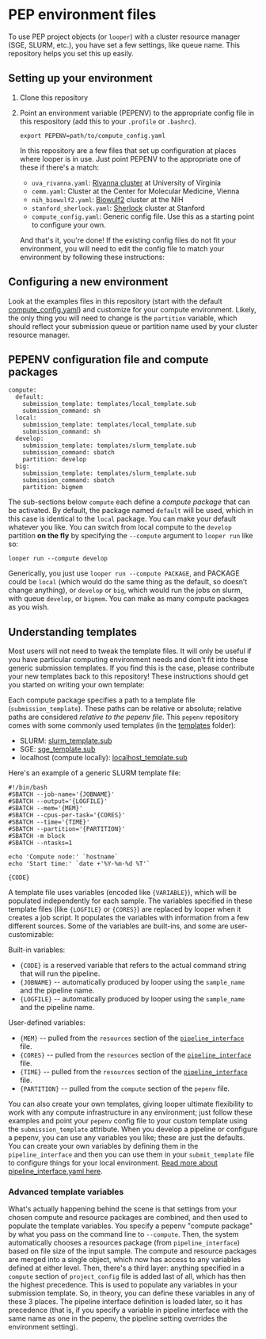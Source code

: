 # PEP environment files

To use PEP project objects (or `looper`) with a cluster resource manager (SGE, SLURM, etc.), you have set a few settings, like queue name. This repository helps you set this up easily.

## Setting up your environment

1. Clone this repository
2. Point an environment variable (PEPENV) to the appropriate config file in this respository (add this to your `.profile` or `.bashrc`).

	```
	export PEPENV=path/to/compute_config.yaml
	```

	In this repository are a few files that set up configuration at places where looper is in use. Just point PEPENV to the appropriate one of these if there's a match:
	 * `uva_rivanna.yaml`: [Rivanna cluster](http://arcs.virginia.edu/rivanna) at University of Virginia
	 * `cemm.yaml`: Cluster at the Center for Molecular Medicine, Vienna
	 * `nih_biowulf2.yaml`: [Biowulf2](https://hpc.nih.gov/docs/userguide.html) cluster at the NIH
	 * `stanford_sherlock.yaml`: [Sherlock](http://sherlock.stanford.edu/mediawiki/index.php/Current_policies) cluster at Stanford
	 * `compute_config.yaml`: Generic config file. Use this as a starting point to configure your own.

	 And that's it, you're done! If the existing config files do not fit your environment, you will need to edit the config file to match your environment by following these instructions:

## Configuring a new environment

Look at the examples files in this repository (start with the default [compute_config.yaml](compute_config.yaml)) and customize for your compute environment. Likely, the only thing you will need to change is the `partition` variable, which should reflect your submission queue or partition name used by your cluster resource manager.

## PEPENV configuration file and compute packages

```
compute:
  default:
    submission_template: templates/local_template.sub
    submission_command: sh
  local:
    submission_template: templates/local_template.sub
    submission_command: sh
  develop:
    submission_template: templates/slurm_template.sub
    submission_command: sbatch
    partition: develop
  big:
    submission_template: templates/slurm_template.sub
    submission_command: sbatch
    partition: bigmem
  ```

The sub-sections below `compute` each define a *compute package* that can be activated. By default, the package named `default` will be used, which in this case is identical to the `local` package. You can make your default whatever you like. You can switch from local compute to the `develop` partition __on the fly__ by specifying the `--compute` argument to `looper run` like so:

```
looper run --compute develop
```

Generically, you just use `looper run --compute PACKAGE`, and PACKAGE could be `local` (which would do the same thing as the default, so doesn’t change anything), or `develop` or `big`, which would run the jobs on slurm, with queue `develop`, or `bigmem`. You can make as many compute packages as you wish.

## Understanding templates

Most users will not need to tweak the template files. It will only be useful if you have particular computing environment needs and don't fit into these generic submission templates. If you find this is the case, please contribute your new templates back to this repository! These instructions should get you started on writing your own template:

Each compute package specifies a path to a template file (`submission_template`). These paths can be relative or absolute; relative paths are considered *relative to the pepenv file*. This `pepenv` repository comes with some commonly used templates (in the [templates](/templates) folder):
* SLURM: [slurm_template.sub](/templates/slurm_template.sub)
* SGE: [sge_template.sub](/templates/sge_template.sub)
* localhost (compute locally): [localhost_template.sub](/tempaltes/localhost_template.sub)

Here's an example of a generic SLURM template file:

```{bash}
#!/bin/bash
#SBATCH --job-name='{JOBNAME}'
#SBATCH --output='{LOGFILE}'
#SBATCH --mem='{MEM}'
#SBATCH --cpus-per-task='{CORES}'
#SBATCH --time='{TIME}'
#SBATCH --partition='{PARTITION}'
#SBATCH -m block
#SBATCH --ntasks=1

echo 'Compute node:' `hostname`
echo 'Start time:' `date +'%Y-%m-%d %T'`

{CODE}
```

A template file uses variables (encoded like `{VARIABLE}`), which will be populated independently for each sample. The variables specified in these template files (like `{LOGFILE}` or `{CORES}`) are replaced by looper when it creates a job script. It populates the variables with information from a few different sources. Some of the variables are built-ins, and some are user-customizable:

Built-in variables:
- `{CODE}` is a reserved variable that refers to the actual command string that will run the pipeline.
- `{JOBNAME}` -- automatically produced by looper using the `sample_name` and the pipeline name.
- `{LOGFILE}` -- automatically produced by looper using the `sample_name` and the pipeline name.

User-defined variables:
- `{MEM}` -- pulled from the `resources` section of the [`pipeline_interface`](http://looper.readthedocs.io/en/latest/connecting-pipelines.html) file.
- `{CORES}` -- pulled from the `resources` section of the [`pipeline_interface`](http://looper.readthedocs.io/en/latest/connecting-pipelines.html) file.
- `{TIME}` -- pulled from the `resources` section of the [`pipeline_interface`](http://looper.readthedocs.io/en/latest/connecting-pipelines.html) file.
- `{PARTITION}` -- pulled from the `compute` section of the `pepenv` file.

You can also create your own templates, giving looper ultimate flexibility to work with any compute infrastructure in any environment; just follow these examples and point your `pepenv` config file to your custom template using the `submission_template` attribute. When you develop a pipeline or configure a pepenv, you can use any variables you like; these are just the defaults. You can create your own variables by defining them in the `pipeline_interface` and then you can use them in your `submit_template` file to configure things for your local environment. [Read more about pipeline_interface.yaml here](http://looper.readthedocs.io/en/latest/connecting-pipelines.html).

### Advanced template variables

What's actually happening behind the scene is that settings from your chosen compute and resource packages are combined, and then used to populate the template variables. You specify a pepenv "compute package" by what you pass on the command line to `--compute`. Then, the system automatically chooses a resources package (from `pipeline_interface`) based on file size of the input sample. The compute and resource packages are merged into a single object, which now has access to any variables defined at either level. Then, there's a third layer: anything specified in a `compute` section of `project_config` file is added last of all, which has then the highest precedence. This is used to populate any variables in your submission template. So, in theory, you can define these variables in any of these 3 places. The pipeline interface definition is loaded later, so it has precedence (that is, if you specify a variable in pipeline interface with the same name as one in the pepenv, the pipeline setting overrides the environment setting). 

